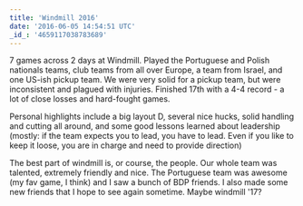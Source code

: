 ```yaml
---
title: 'Windmill 2016'
date: '2016-06-05 14:54:51 UTC'
_id_: '4659117038783689'
---
```


7 games across 2 days at Windmill. Played the Portuguese and Polish
nationals teams, club teams from all over Europe, a team from Israel, and
one US-ish pickup team. We were very solid for a pickup team, but were
inconsistent and plagued with injuries. Finished 17th with a 4-4 record - a
lot of close losses and hard-fought games.

Personal highlights include a big layout D, several nice hucks, solid
handling and cutting all around, and some good lessons learned about
leadership (mostly: if the team expects you to lead, you have to lead. Even
if you like to keep it loose, you are in charge and need to provide
direction)

The best part of windmill is, or course, the people. Our whole team was
talented, extremely friendly and nice. The Portuguese team was awesome (my
fav game, I think) and I saw a bunch of BDP friends. I also made some new
friends that I hope to see again sometime. Maybe windmill '17?
